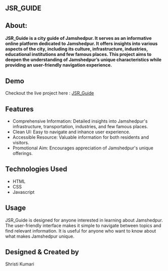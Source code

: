 ## JSR_GUIDE
<h2>About:<br>
  <h4>
    JSR_Guide is a city guide of Jamshedpur.
    It serves as an informative online platform dedicated to Jamshedpur. 
    It offers insights into various aspects of the city, including its culture, infrastructure, industries, educational institutions and few famous places.
    This project aims to deepen the understanding of Jamshedpur’s unique characteristics while providing an user-friendly navigation experience.
  </h4>
</h2>

## Demo
Checkout the live project here : [JSR_Guide](https://jamshedpur-guide-by-shristi-kumari.netlify.app/)

## Features

  <ul>
    <li>
      Comprehensive Information: Detailed insights into Jamshedpur's infrastructure, transportation, industries, and few famous places.
    </li>
    <li>
      Clean UI: Easy to navigate and inhance user experience.
    </li>
    <li>
      Accessible Resource: Valuable information for both residents and visitors.
    </li>
    <li>
      Promotional Aim: Encourages appreciation of Jamshedpur's unique offerings.
    </li>
  </ul>


## Technologies Used
<ul>
  <li>HTML</li>
  <li>CSS</li>
  <li>Javascript</li>
</ul>

## Usage
JSR_Guide is designed for anyone interested in learning about Jamshedpur.
The user-friendly interface makes it simple to navigate between topics and find relevant information.
It is useful for anyone who want to know about what makes Jamshedpur unique.

## Designed & Created by
Shristi Kumari
